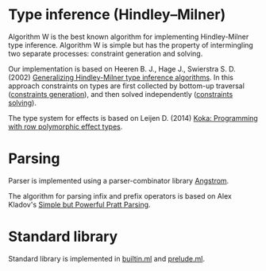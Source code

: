 # Type inference (Hindley–Milner)

Algorithm W is the best known algorithm for implementing Hindley-Milner type inference.
Algorithm W is simple but has the property of intermingling two separate processes: constraint generation and solving.

Our implementation is based on Heeren B. J., Hage J., Swierstra S. D. (2002) [Generalizing Hindley-Milner type inference algorithms](https://www.researchgate.net/profile/Jurriaan-Hage/publication/2528716_Generalizing_Hindley-Milner_Type_Inference_Algorithms/links/09e415108dfe6e7cbe000000/Generalizing-Hindley-Milner-Type-Inference-Algorithms.pdf).
In this approach constraints on types are first collected by bottom-up traversal ([constraints generation](infer/gen)), and then solved independently ([constraints solving](infer/solve.ml)).

The type system for effects is based on Leijen D. (2014) [Koka: Programming with row polymorphic effect types](https://www.microsoft.com/en-us/research/wp-content/uploads/2016/02/paper-20.pdf).

# Parsing

Parser is implemented using a parser-combinator library [Angstrom](https://github.com/inhabitedtype/angstrom).

The algorithm for parsing infix and prefix operators is based on Alex Kladov's [Simple but Powerful Pratt Parsing](https://matklad.github.io/2020/04/13/simple-but-powerful-pratt-parsing.html).

# Standard library

Standard library is implemented in [builtin.ml](builtin/builtin.ml) and [prelude.ml](builtin/prelude.ml).

